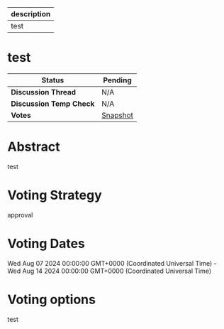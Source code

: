 | description |
| ----------- |
| test        |

# test


  | **Status**            | Pending                                                                                                                                      |
  | --------------------- | ------------------------------------------------------------------------------------------------------------------------------------------- |
  | **Discussion Thread** |  N/A                                                                                              |
  | **Discussion Temp Check** |  N/A                                                                                              |
  | **Votes**             | [Snapshot](https://snapshot.org/#/ens.eth/proposal/14)                                                                                                                                     |
  

# Abstract 
 test



# Voting Strategy 
 approval

# Voting Dates 
 Wed Aug 07 2024 00:00:00 GMT+0000 (Coordinated Universal Time) - Wed Aug 14 2024 00:00:00 GMT+0000 (Coordinated Universal Time)



# Voting options 
 test